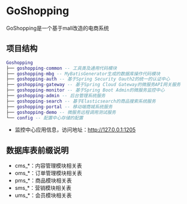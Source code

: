 # GoShopping

GoShopping是一个基于mall改造的电商系统

## 项目结构

``` lua
Goshopping
├── goshopping-common -- 工具类及通用代码模块
├── goshopping-mbg -- MyBatisGenerator生成的数据库操作代码模块
├── goshopping-auth -- 基于Spring Security Oauth2的统一的认证中心
├── goshopping-gateway -- 基于Spring Cloud Gateway的微服务API网关服务
├── goshopping-monitor -- 基于Spring Boot Admin的微服务监控中心
├── goshopping-admin -- 后台管理系统服务
├── goshopping-search -- 基于Elasticsearch的商品搜索系统服务
├── goshopping-portal -- 移动端商城系统服务
├── goshopping-demo -- 微服务远程调用测试服务
└── config -- 配置中心存储的配置
```

- 监控中心应用信息，访问地址：http://127.0.0.1:1205

## 数据库表前缀说明

- cms_*：内容管理模块相关表
- oms_*：订单管理模块相关表
- pms_*：商品模块相关表
- sms_*：营销模块相关表
- ums_*：会员模块相关表

  

